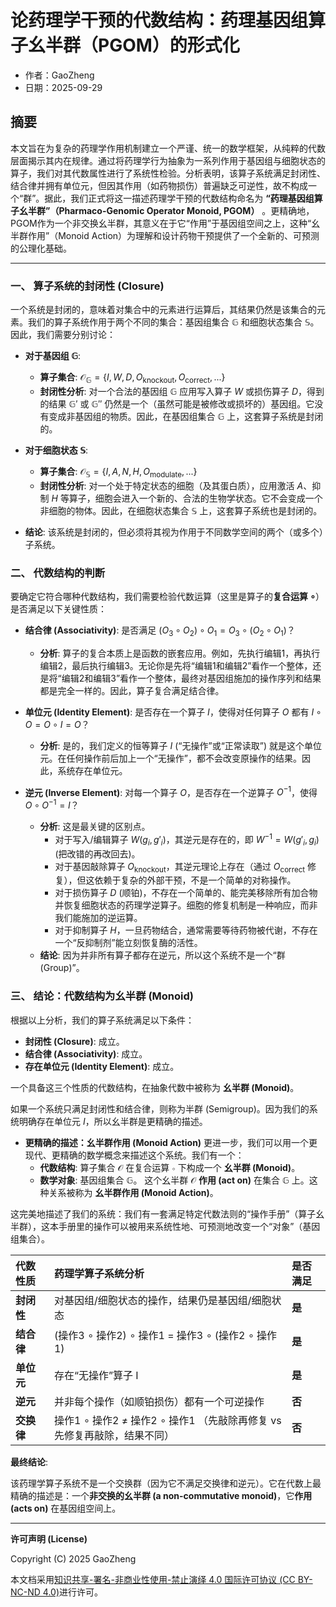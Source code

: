 # 论药理学干预的代数结构：药理基因组算子幺半群（PGOM）的形式化

- 作者：GaoZheng
- 日期：2025-09-29

## 摘要
本文旨在为复杂的药理学作用机制建立一个严谨、统一的数学框架，从纯粹的代数层面揭示其内在规律。通过将药理学行为抽象为一系列作用于基因组与细胞状态的算子，我们对其代数属性进行了系统性检验。分析表明，该算子系统满足封闭性、结合律并拥有单位元，但因其作用（如药物损伤）普遍缺乏可逆性，故不构成一个“群”。据此，我们正式将这一描述药理学干预的代数结构命名为 **“药理基因组算子幺半群”（Pharmaco-Genomic Operator Monoid, PGOM）** 。更精确地，PGOM作为一个非交换幺半群，其意义在于它“作用”于基因组空间之上，这种“幺半群作用”（Monoid Action）为理解和设计药物干预提供了一个全新的、可预测的公理化基础。

---

### **一、 算子系统的封闭性 (Closure)**

一个系统是封闭的，意味着对集合中的元素进行运算后，其结果仍然是该集合的元素。我们的算子系统作用于两个不同的集合：基因组集合 $\mathbb{G}$ 和细胞状态集合 $\mathbb{S}$。因此，我们需要分别讨论：

* **对于基因组 $\mathbb{G}$**:
    * **算子集合**: $\mathcal{O}_{\mathbb{G}} = \{I, W, D, O_{\text{knockout}}, O_{\text{correct}}, ...\}$
    * **封闭性分析**: 对一个合法的基因组 $\mathbb{G}$ 应用写入算子 $W$ 或损伤算子 $D$，得到的结果 $\mathbb{G}'$ 或 $\mathbb{G}''$ 仍然是一个（虽然可能是被修改或损坏的）基因组。它没有变成非基因组的物质。因此，在基因组集合 $\mathbb{G}$ 上，这套算子系统是封闭的。

* **对于细胞状态 $\mathbb{S}$**:
    * **算子集合**: $\mathcal{O}_{\mathbb{S}} = \{I, A, N, H, O_{\text{modulate}}, ...\}$
    * **封闭性分析**: 对一个处于特定状态的细胞（及其蛋白质），应用激活 $A$、抑制 $H$ 等算子，细胞会进入一个新的、合法的生物学状态。它不会变成一个非细胞的物体。因此，在细胞状态集合 $\mathbb{S}$ 上，这套算子系统也是封闭的。

* **结论**: 该系统是封闭的，但必须将其视为作用于不同数学空间的两个（或多个）子系统。

### **二、 代数结构的判断**

要确定它符合哪种代数结构，我们需要检验代数运算（这里是算子的**复合运算 $\circ$**）是否满足以下关键性质：

* **结合律 (Associativity)**: 是否满足 $(O_3 \circ O_2) \circ O_1 = O_3 \circ (O_2 \circ O_1)$？
    * **分析**: 算子的复合本质上是函数的嵌套应用。例如，先执行编辑1，再执行编辑2，最后执行编辑3。无论你是先将“编辑1和编辑2”看作一个整体，还是将“编辑2和编辑3”看作一个整体，最终对基因组施加的操作序列和结果都是完全一样的。因此，算子复合满足结合律。

* **单位元 (Identity Element)**: 是否存在一个算子 $I$，使得对任何算子 $O$ 都有 $I \circ O = O \circ I = O$？
    * **分析**: 是的，我们定义的恒等算子 $I$ (“无操作”或“正常读取”) 就是这个单位元。在任何操作前后加上一个“无操作”，都不会改变原操作的结果。因此，系统存在单位元。

* **逆元 (Inverse Element)**: 对每一个算子 $O$，是否存在一个逆算子 $O^{-1}$，使得 $O \circ O^{-1} = I$？
    * **分析**: 这是最关键的区别点。
        * 对于写入/编辑算子 $W(g_i, g'_i)$，其逆元是存在的，即 $W^{-1} = W(g'_i, g_i)$ (把改错的再改回去)。
        * 对于基因敲除算子 $O_{\text{knockout}}$，其逆元理论上存在（通过 $O_{\text{correct}}$ 修复），但这依赖于复杂的外部干预，不是一个简单的对称操作。
        * 对于损伤算子 $D$ (顺铂)，不存在一个简单的、能完美移除所有加合物并恢复细胞状态的药理学逆算子。细胞的修复机制是一种响应，而非我们能施加的逆运算。
        * 对于抑制算子 $H$，一旦药物结合，通常需要等待药物被代谢，不存在一个“反抑制剂”能立刻恢复酶的活性。
    * **结论**: 因为并非所有算子都存在逆元，所以这个系统不是一个“群 (Group)”。

### **三、 结论：代数结构为幺半群 (Monoid)**

根据以上分析，我们的算子系统满足以下条件：
* **封闭性 (Closure)**: 成立。
* **结合律 (Associativity)**: 成立。
* **存在单位元 (Identity Element)**: 成立。

一个具备这三个性质的代数结构，在抽象代数中被称为 **幺半群 (Monoid)**。

如果一个系统只满足封闭性和结合律，则称为半群 (Semigroup)。因为我们的系统明确存在单位元 $I$，所以幺半群是更精确的描述。

* **更精确的描述：幺半群作用 (Monoid Action)**
    更进一步，我们可以用一个更现代、更精确的数学概念来描述这个系统。我们有一个：
    * **代数结构**: 算子集合 $\mathcal{O}$ 在复合运算 $\circ$ 下构成一个 **幺半群 (Monoid)**。
    * **数学对象**: 基因组集合 $\mathbb{G}$。
    这个幺半群 $\mathcal{O}$ **作用 (act on)** 在集合 $\mathbb{G}$ 上。这种关系被称为 **幺半群作用 (Monoid Action)**。

这完美地描述了我们的系统：我们有一套满足特定代数法则的“操作手册”（算子幺半群），这本手册里的操作可以被用来系统性地、可预测地改变一个“对象”（基因组集合）。

| 代数性质 | 药理学算子系统分析 | 是否满足 |
| :--- | :--- | :--- |
| **封闭性** | 对基因组/细胞状态的操作，结果仍是基因组/细胞状态 | **是** |
| **结合律** | (操作3 $\circ$ 操作2) $\circ$ 操作1 = 操作3 $\circ$ (操作2 $\circ$ 操作1) | **是** |
| **单位元** | 存在“无操作”算子 I | **是** |
| **逆元** | 并非每个操作（如顺铂损伤）都有一个可逆操作 | **否** |
| **交换律** | 操作1 $\circ$ 操作2 $\neq$ 操作2 $\circ$ 操作1 （先敲除再修复 vs 先修复再敲除，结果不同）| **否** |

**最终结论**:

该药理学算子系统不是一个交换群（因为它不满足交换律和逆元）。它在代数上最精确的描述是：一个**非交换的幺半群 (a non-commutative monoid)**，它**作用 (acts on)** 在基因组空间上。

---

**许可声明 (License)**

Copyright (C) 2025 GaoZheng

本文档采用[知识共享-署名-非商业性使用-禁止演绎 4.0 国际许可协议 (CC BY-NC-ND 4.0)](https://creativecommons.org/licenses/by-nc-nd/4.0/deed.zh-Hans)进行许可。
